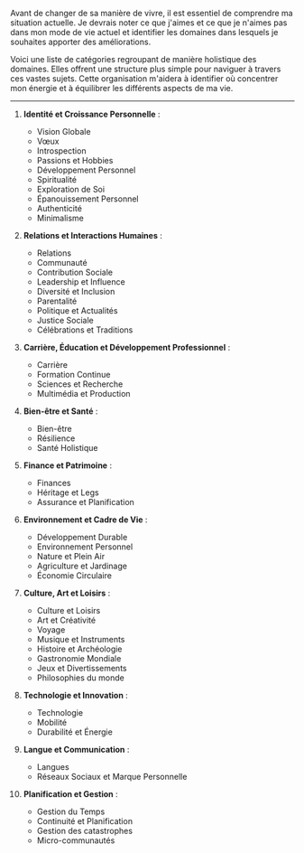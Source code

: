Avant de changer de sa manière de vivre, il est essentiel de comprendre ma situation actuelle. Je devrais noter ce que j'aimes et ce que je n'aimes pas dans mon mode de vie actuel et identifier les domaines dans lesquels je souhaites apporter des améliorations.



Voici une liste de catégories regroupant de manière holistique des domaines. Elles offrent une structure plus simple pour naviguer à travers ces vastes sujets. Cette organisation m'aidera à identifier où concentrer mon énergie et à équilibrer les différents aspects de ma vie.

---

1. **Identité et Croissance Personnelle** :
    
    - Vision Globale
    - Vœux
    - Introspection
    - Passions et Hobbies
    - Développement Personnel
    - Spiritualité
    - Exploration de Soi
    - Épanouissement Personnel
    - Authenticité
    - Minimalisme

2. **Relations et Interactions Humaines** :
    
    - Relations
    - Communauté
    - Contribution Sociale
    - Leadership et Influence
    - Diversité et Inclusion
    - Parentalité
    - Politique et Actualités
    - Justice Sociale
    - Célébrations et Traditions

3. **Carrière, Éducation et Développement Professionnel** :
    
    - Carrière
    - Formation Continue
    - Sciences et Recherche
    - Multimédia et Production

4. **Bien-être et Santé** :
    
    - Bien-être
    - Résilience
    - Santé Holistique

5. **Finance et Patrimoine** :
    
    - Finances
    - Héritage et Legs
    - Assurance et Planification

6. **Environnement et Cadre de Vie** :
    
    - Développement Durable
    - Environnement Personnel
    - Nature et Plein Air
    - Agriculture et Jardinage
    - Économie Circulaire

7. **Culture, Art et Loisirs** :
    
    - Culture et Loisirs
    - Art et Créativité
    - Voyage
    - Musique et Instruments
    - Histoire et Archéologie
    - Gastronomie Mondiale
    - Jeux et Divertissements
    - Philosophies du monde

8. **Technologie et Innovation** :
    
    - Technologie
    - Mobilité
    - Durabilité et Énergie

9. **Langue et Communication** :
    
    - Langues
    - Réseaux Sociaux et Marque Personnelle

10. **Planification et Gestion** :
    
    - Gestion du Temps
    - Continuité et Planification
    - Gestion des catastrophes
    - Micro-communautés